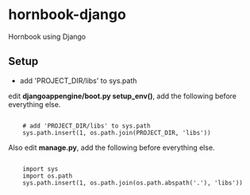 hornbook-django
===============

Hornbook using Django

Setup
----
* add 'PROJECT_DIR/libs' to sys.path

edit <strong>djangoappengine/boot.py setup_env()</strong>, add the following before everything else.
<pre><code>
    # add 'PROJECT_DIR/libs' to sys.path
    sys.path.insert(1, os.path.join(PROJECT_DIR, 'libs'))
</code></pre>


Also edit <strong>manage.py</strong>, add the following before everything else.
<pre><code>
    import sys
    import os.path
    sys.path.insert(1, os.path.join(os.path.abspath('.'), 'libs'))
</code></pre>
